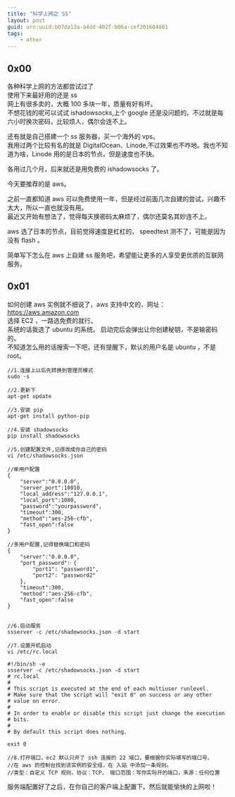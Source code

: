 ```yaml
---
title: "科学上网之 SS"
layout: post
guid: urn:uuid:b87da13a-a4dd-402f-b06a-cef201604081
tags:
    - other
---
```


## 0x00
各种科学上网的方法都尝试过了  
使用下来最好用的还是 ss  
网上有很多卖的，大概 100 多块一年，质量有好有坏。  
不想花钱的呢可以试试 ishadowsocks,上个 google 还是没问题的。不过就是每六小时换次密码，比较烦人，偶尔会连不上。  

还有就是自己搭建一个 ss 服务器，买一个海外的 vps。  
我用过两个比较有名的就是 DigitalOcean、Linode,不过效果也不咋地。我也不知道为啥，Linode 用的是日本的节点，但是速度也不快。  

各用过几个月，后来就还是用免费的 ishadowsocks 了。  

今天要推荐的是 aws。

之前一直都知道 aws 可以免费使用一年，但是经过前面几次自建的尝试，兴趣不太大，所以一直也就没有用。  
最近又开始有想法了，觉得每天换密码太麻烦了，偶尔还莫名其妙连不上。

aws 选了日本的节点，目前觉得速度是杠杠的， speedtest 测不了，可能是因为没有 flash 。

简单写下怎么在 aws 上自建 ss 服务吧，希望能让更多的人享受更优质的互联网服务。

## 0x01
如何创建 aws 实例就不细说了，aws 支持中文的，网址：https://aws.amazon.com  
选择 EC2 ，一路选免费的就行。  
系统的话我选了 ubuntu 的系统。
启动完后会弹出让你创建秘钥，不是输密码的。  
不知道怎么用的话搜索一下吧，还有提醒下，默认的用户名是 ubuntu ，不是 root。  

```
//1.连接上以后先转换到管理员模式
sudo -s

//2.更新下
apt-get update

//3.安装 pip
apt-get install python-pip

//4.安装 shadowsocks
pip install shadowsocks

//5.创建配置文件,记得改成你自己的密码
vi /etc/shadowsocks.json

//单用户配置
{
    "server":"0.0.0.0",
    "server_port":10010,
    "local_address":"127.0.0.1",
    "local_port":1080,
    "password":"yourpassword",
    "timeout":300,
    "method":"aes-256-cfb",
    "fast_open":false
}

//多用户配置,记得替换端口和密码
{
    "server":"0.0.0.0",
    "port_password": {
        "port1": "password1",
        "port2": "password2"
    },
    "timeout":300,
    "method":"aes-256-cfb",
    "fast_open":false
}


//6.启动服务
ssserver -c /etc/shadowsocks.json -d start

//7.设置开机启动
vi /etc/rc.local

#!/bin/sh -e
ssserver -c /etc/shadowsocks.json -d start
# rc.local
#
# This script is executed at the end of each multiuser runlevel.
# Make sure that the script will "exit 0" on success or any other
# value on error.
#
# In order to enable or disable this script just change the execution
# bits.
#
# By default this script does nothing.

exit 0

//8.打开端口，ec2 默认只开了 ssh 连接的 22 端口，要根据你实际填写的端口号。
//在 aws 的控制台找到该实例的安全组，在 入站 中添加一条规则。
//类型：自定义 TCP 规则，协议：TCP， 端口范围：写你实际开的端口，来源：任何位置

```

服务端配置好了之后，在你自己的客户端上配置下。然后就能愉快的上网啦！
